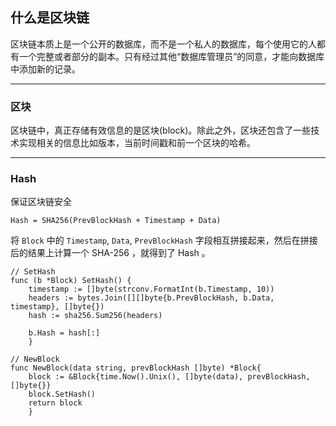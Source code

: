 ## 什么是区块链

区块链本质上是一个公开的数据库，而不是一个私人的数据库，每个使用它的人都有一个完整或者部分的副本。只有经过其他“数据库管理员”的同意，才能向数据库中添加新的记录。

---

### 区块

区块链中，真正存储有效信息的是区块(block)。除此之外，区块还包含了一些技术实现相关的信息比如版本，当前时间戳和前一个区块的哈希。

---

### Hash

保证区块链安全

``` golang
Hash = SHA256(PrevBlockHash + Timestamp + Data)
```

将 `Block` 中的 `Timestamp`, `Data`, `PrevBlockHash` 字段相互拼接起来，然后在拼接后的结果上计算一个 SHA-256 ，就得到了 Hash 。

``` golang
// SetHash
func (b *Block) SetHash() {
    timestamp := []byte(strconv.FormatInt(b.Timestamp, 10))
    headers := bytes.Join([][]byte{b.PrevBlockHash, b.Data, timestamp}, []byte{})
    hash := sha256.Sum256(headers)

    b.Hash = hash[:]
    }
```

``` golang
// NewBlock
func NewBlock(data string, prevBlockHash []byte) *Block{
    block := &Block{time.Now().Unix(), []byte(data), prevBlockHash, []byte{}}
    block.SetHash()
    return block
    }
```
